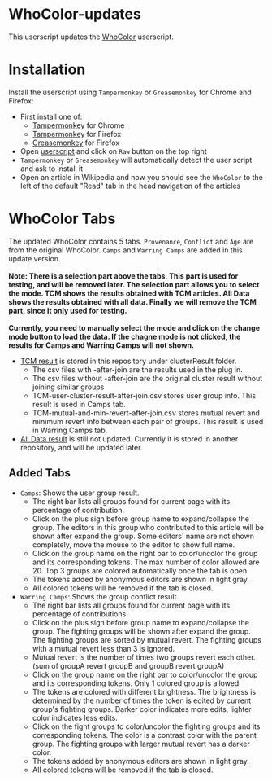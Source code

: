# WhoColor-updates
This userscript updates the [WhoColor](https://github.com/wikiwho/WhoColor) userscript.
# Installation
Install the userscript using ``Tampermonkey`` or ``Greasemonkey`` for Chrome and Firefox:

* First install one of:
    * [Tampermonkey](https://chrome.google.com/webstore/detail/tampermonkey/dhdgffkkebhmkfjojejmpbldmpobfkfo/) for Chrome
    * [Tampermonkey](https://addons.mozilla.org/en-US/firefox/addon/tampermonkey/) for Firefox
    * [Greasemonkey](https://addons.mozilla.org/en-US/firefox/addon/greasemonkey/) for Firefox
* Open [userscript](https://github.com/kiku2333/WhoColor-updates/blob/master/WhoColor-updates.user.js) and click on ``Raw`` button on the top right
* ``Tampermonkey`` or ``Greasemonkey`` will automatically detect the user script and ask to install it
* Open an article in Wikipedia and now you should see the ``WhoColor`` to the left of the default "Read" tab in the head navigation of the articles

# WhoColor Tabs
The updated WhoColor contains 5 tabs. ``Provenance``, ``Conflict`` and ``Age`` are from the original WhoColor. ``Camps`` and  ``Warring Camps`` are added in this update version.\
**<br />Note: There is a selection part above the tabs. This part is used for testing, and will be removed later. The selection part allows you to select the mode. TCM shows the results obtained with TCM articles. All Data shows the results obtained with all data. Finally we will remove the TCM part, since it only used for testing.<br /><br />Currently, you need to manually select the mode and click on the change mode button to load the data. If the chagne mode is not clicked, the results for Camps and Warring Camps will not shown.**
* [TCM result](https://github.com/kiku2333/WhoColor-updates/tree/master/clusterResult) is stored in this repository under clusterResult folder.
    * The csv files with -after-join are the results used in the plug in.
    * The csv files without -after-join are the original cluster result without joining similar groups
    * TCM-user-cluster-result-after-join.csv stores user group info. This result is used in Camps tab.
    * TCM-mutual-and-min-revert-after-join.csv stores mutual revert and minimum revert info between each pair of groups. This result is used in Warring Camps tab.
* [All Data result](https://github.com/kiku2333/wikipedia-project) is still not updated. Currently it is stored in another repository, and will be updated later. 

## Added Tabs
* ``Camps``: Shows the user group result. 
    * The right bar lists all groups found for current page with its percentage of contribution.
    * Click on the plus sign before group name to expand/collapse the group. The editors in this group who contributed to this article will be shown after expand the group. Some editors' name are not shown completely, move the mouse to the editor to show full name. 
    * Click on the group name on the right bar to color/uncolor the group and its corresponding tokens. The max number of color allowed are 20. Top 3 groups are colored automatically once the tab is open.
    * The tokens added by anonymous editors are shown in light gray. 
    * All colored tokens will be removed if the tab is closed.
* ``Warring Camps``: Shows the group conflict result. 
    * The right bar lists all groups found for current page with its percentage of contributions.
    * Click on the plus sign before group name to expand/collapse the group. The fighting groups will be shown after expand the group. The fighting groups are sorted by mutual revert. The fighting groups with a mutual revert less than 3 is ignored. 
    * Mutual revert is the number of times two groups revert each other. (sum of groupA revert groupB and groupB revert groupA)
    * Click on the group name on the right bar to color/uncolor the group and its corresponding tokens. Only 1 colored group is allowed.
    * The tokens are colored with different brightness. The brightness is determined by the number of times the token is edited by current group's fighting groups. Darker color indicates more edits, lighter color indicates less edits.
    * Click on the fight groups to color/uncolor the fighting groups and its corresponding tokens. The color is a contrast color with the parent group. The fighting groups with larger mutual revert has a darker color. 
    * The tokens added by anonymous editors are shown in light gray. 
    * All colored tokens will be removed if the tab is closed.

